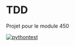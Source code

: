 # TDD
Projet pour le module 450

[![pythontest](https://github.com/Bdeeux/ProjetTest/actions/workflows/pythontest.yml/badge.svg?branch=Exo1)](https://github.com/Bdeeux/ProjetTest/actions/workflows/pythontest.yml)
